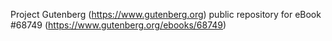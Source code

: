 Project Gutenberg (https://www.gutenberg.org) public repository for eBook #68749 (https://www.gutenberg.org/ebooks/68749)

